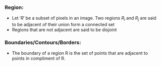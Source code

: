 ### Region:
- Let $'R'$ be a subset of pixels in an image. Two regions $R_i$ and $R_j$ are said to be adjacent of their union form a connected set
- Regions that are not adjacent are said to be disjoint

### Boundaries/Contours/Borders:
- The boundary of a region R is the set of points that are adjacent to points in compliment of R.
